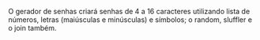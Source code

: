 O gerador de senhas criará senhas de 4 a 16 caracteres utilizando lista de números, letras (maiúsculas e minúsculas) e símbolos; o random, sluffler e o join também.
